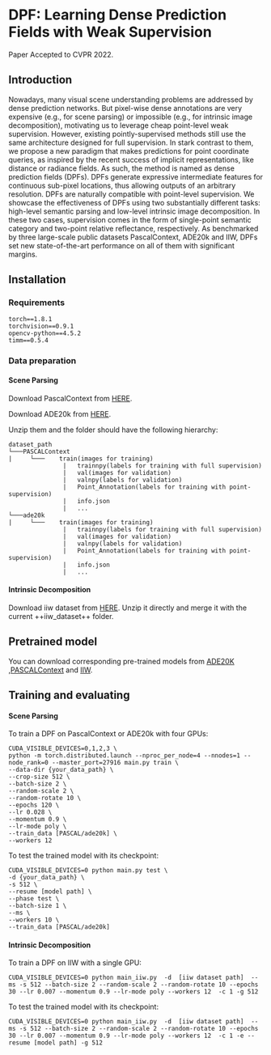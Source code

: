 # DPF: Learning Dense Prediction Fields with Weak Supervision

Paper Accepted to CVPR 2022.


## Introduction
Nowadays, many visual scene understanding problems are addressed by dense prediction networks. But pixel-wise dense annotations are very expensive (e.g., for scene parsing) or impossible (e.g., for intrinsic image decomposition), motivating us to leverage cheap point-level weak supervision. However, existing pointly-supervised methods still use the same architecture designed for full supervision. In stark contrast to them, we propose a new paradigm that makes predictions for point coordinate queries, as inspired by the recent success of implicit representations, like distance or radiance fields. As such, the method is named as dense prediction fields (DPFs). DPFs generate expressive intermediate features for continuous sub-pixel locations, thus allowing outputs of an arbitrary resolution. DPFs are naturally compatible with point-level supervision. We showcase the effectiveness of DPFs using two substantially different tasks: high-level semantic parsing and low-level intrinsic image decomposition. In these two cases, supervision comes in the form of single-point semantic category and two-point relative reflectance, respectively. As benchmarked by three large-scale public datasets PascalContext, ADE20k and IIW, DPFs set new state-of-the-art performance on all of them with significant margins.

## Installation

### Requirements
    
    torch==1.8.1
    torchvision==0.9.1
    opencv-python==4.5.2
    timm==0.5.4

### Data preparation

#### Scene Parsing
Download PascalContext from [HERE](https://drive.google.com/file/d/13zPUAlmMrwWcDUNqO2CWyFQi28zxgf3J/view?usp=sharing). 

Download ADE20k from
[HERE](https://drive.google.com/file/d/1dV7C3Jc1lKIfWrj0_0KDw3rO04mV6aA1/view?usp=sharing).

Unzip them and the folder should have the following hierarchy:

    dataset_path
    └───PASCALContext
    |     └───    train(images for training)  
                   |   trainnpy(labels for training with full supervision)
                   |   val(images for validation)
                   |   valnpy(labels for validation)
                   |   Point_Annotation(labels for training with point-supervision)
                   |   info.json
                   |   ...
    └───ade20k
    |     └───    train(images for training)  
                   |   trainnpy(labels for training with full supervision)
                   |   val(images for validation)
                   |   valnpy(labels for validation)
                   |   Point_Annotation(labels for training with point-supervision)
                   |   info.json
                   |   ...


#### Intrinsic Decomposition

Download iiw dataset from [HERE](labelmaterial.s3.amazonaws.com/release/iiw_dataset-release-0.zip). Unzip it directly and merge it with the current ++iiw_dataset++ folder.



## Pretrained model

You can download corresponding pre-trained models from [ADE20K](https://drive.google.com/file/d/1RAFiofKlSo3w-R4Jn8P8HrZWwIX2y5Bk/view?usp=share_link) ,[PASCALContext](https://drive.google.com/file/d/1LiVHAPRzlhc4owsx_y7sS92HDXbqmbXH/view?usp=share_link) and [IIW](https://drive.google.com/file/d/1EYX5nHDbTYsTMRiDHSiLEvV6jTrKhfC4/view?usp=share_link).


## Training and evaluating

#### Scene Parsing 
To train a DPF on PascalContext or ADE20k with four GPUs:

    CUDA_VISIBLE_DEVICES=0,1,2,3 \
    python -m torch.distributed.launch --nproc_per_node=4 --nnodes=1 --node_rank=0 --master_port=27916 main.py train \
    --data-dir {your_data_path} \
    --crop-size 512 \
    --batch-size 2 \
    --random-scale 2 \
    --random-rotate 10 \
    --epochs 120 \
    --lr 0.028 \
    --momentum 0.9 \
    --lr-mode poly \
    --train_data [PASCAL/ade20k] \
    --workers 12 

To test the trained model with its checkpoint:

    
    CUDA_VISIBLE_DEVICES=0 python main.py test \
    -d {your_data_path} \
    -s 512 \
    --resume [model path] \
    --phase test \
    --batch-size 1 \
    --ms \
    --workers 10 \
    --train_data [PASCAL/ade20k]


#### Intrinsic Decomposition
To train a DPF on IIW with a single GPU:

    CUDA_VISIBLE_DEVICES=0 python main_iiw.py  -d  [iiw dataset path]  --ms -s 512 --batch-size 2 --random-scale 2 --random-rotate 10 --epochs 30 --lr 0.007 --momentum 0.9 --lr-mode poly --workers 12  -c 1 -g 512
    
To test the trained model with its checkpoint:

    CUDA_VISIBLE_DEVICES=0 python main_iiw.py  -d  [iiw dataset path]  --ms -s 512 --batch-size 2 --random-scale 2 --random-rotate 10 --epochs 30 --lr 0.007 --momentum 0.9 --lr-mode poly --workers 12  -c 1 -e --resume [model path] -g 512

